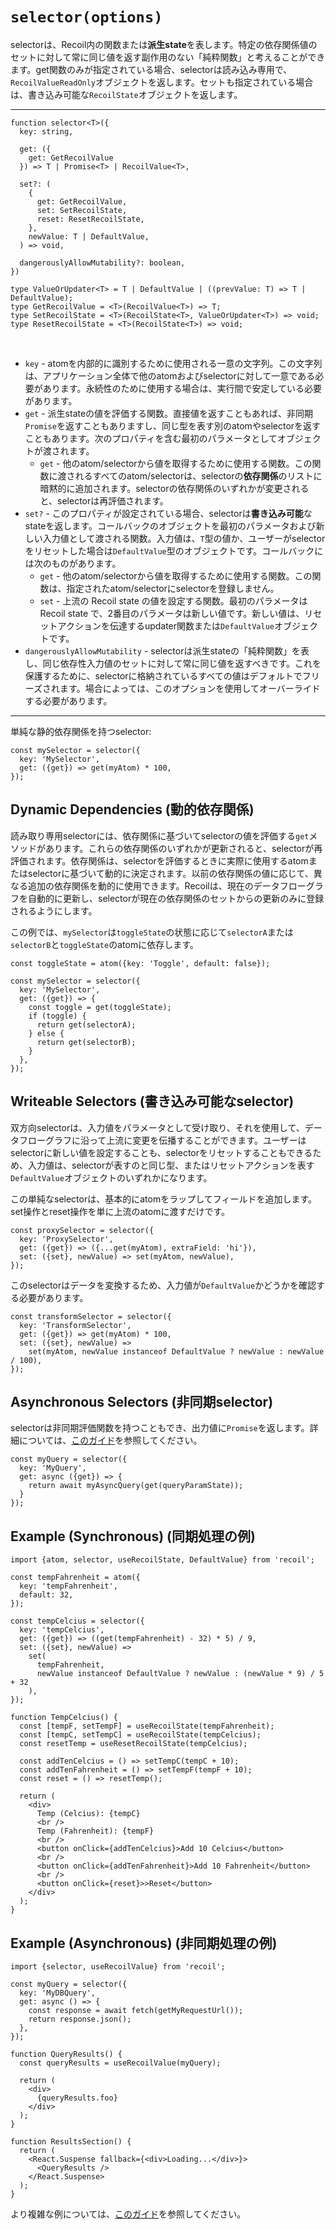 # `selector(options)`

selectorは、Recoil内の関数または**派生state**を表します。​特定の依存関係値のセットに対して常に同じ値を返す副作用のない「純粋関数」と考えることができます。​get関数のみが指定されている場合、selectorは読み込み専用で、`RecoilValueReadOnly`オブジェクトを返します。​セットも指定されている場合は、書き込み可能な`RecoilState`オブジェクトを返します。

***

```React
function selector<T>({
  key: string,

  get: ({
    get: GetRecoilValue
  }) => T | Promise<T> | RecoilValue<T>,

  set?: (
    {
      get: GetRecoilValue,
      set: SetRecoilState,
      reset: ResetRecoilState,
    },
    newValue: T | DefaultValue,
  ) => void,

  dangerouslyAllowMutability?: boolean,
})
```

```React
type ValueOrUpdater<T> = T | DefaultValue | ((prevValue: T) => T | DefaultValue);
type GetRecoilValue = <T>(RecoilValue<T>) => T;
type SetRecoilState = <T>(RecoilState<T>, ValueOrUpdater<T>) => void;
type ResetRecoilState = <T>(RecoilState<T>) => void;
```

​
* `key` - atomを内部的に識別するために使用される一意の文字列。​この文字列は、アプリケーション全体で他のatomおよびselectorに対して一意である必要があります。​永続性のために使用する場合は、実行間で安定している必要があります。
* `get` - 派生stateの値を評価する関数。​直接値を返すこともあれば、非同期`Promise`を返すこともありますし、同じ型を表す別のatomやselectorを返すこともあります。​次のプロパティを含む最初のパラメータとしてオブジェクトが渡されます。
  * `get` - 他のatom/selectorから値を取得するために使用する関数。​この関数に渡されるすべてのatom/selectorは、selectorの**依存関係**のリストに暗黙的に追加されます。​selectorの依存関係のいずれかが変更されると、selectorは再評価されます。
* `set?​` - このプロパティが設定されている場合、selectorは**書き込み可能**なstateを返します。​コールバックのオブジェクトを最初のパラメータおよび新しい入力値として渡される関数。​入力値は、`T`型の値か、ユーザーがselectorをリセットした場合は`DefaultValue`型のオブジェクトです。​コールバックには次のものがあります。
  * `get` - 他のatom/selectorから値を取得するために使用する関数。​この関数は、指定されたatom/selectorにselectorを登録しません。
  * `set` - 上流の Recoil state の値を設定する関数。​最初のパラメータは Recoil state で、2番目のパラメータは新しい値です。​新しい値は、リセットアクションを伝達するupdater関数または`DefaultValue`オブジェクトです。
* `dangerouslyAllowMutability` - selectorは派生stateの「純粋関数」を表し、同じ依存性入力値のセットに対して常に同じ値を返すべきです。​これを保護するために、selectorに格納されているすべての値はデフォルトでフリーズされます。​場合によっては、このオプションを使用してオーバーライドする必要があります。

***

単純な静的依存関係を持つselector:

```React
const mySelector = selector({
  key: 'MySelector',
  get: ({get}) => get(myAtom) * 100,
});
```

## Dynamic Dependencies (動的依存関係)

​読み取り専用selectorには、依存関係に基づいてselectorの値を評価する`get`メソッドがあります。​これらの依存関係のいずれかが更新されると、selectorが再評価されます。​依存関係は、selectorを評価するときに実際に使用するatomまたはselectorに基づいて動的に決定されます。​以前の依存関係の値に応じて、異なる追加の依存関係を動的に使用できます。​Recoilは、現在のデータフローグラフを自動的に更新し、selectorが現在の依存関係のセットからの更新のみに登録されるようにします。

​この例では、`mySelector`は`toggleState`の状態に応じて`selectorA`または`selectorB`と`toggleState`のatomに依存します。

```React
const toggleState = atom({key: 'Toggle', default: false});

const mySelector = selector({
  key: 'MySelector',
  get: ({get}) => {
    const toggle = get(toggleState);
    if (toggle) {
      return get(selectorA);
    } else {
      return get(selectorB);
    }
  },
});
```

## Writeable Selectors (書き込み可能なselector)
​双方向selectorは、入力値をパラメータとして受け取り、それを使用して、データフローグラフに沿って上流に変更を伝播することができます。​ユーザーはselectorに新しい値を設定することも、selectorをリセットすることもできるため、入力値は、selectorが表すのと同じ型、またはリセットアクションを表す`DefaultValue`オブジェクトのいずれかになります。

​この単純なselectorは、基本的にatomをラップしてフィールドを追加します。​set操作とreset操作を単に上流のatomに渡すだけです。

```React
const proxySelector = selector({
  key: 'ProxySelector',
  get: ({get}) => ({...get(myAtom), extraField: 'hi'}),
  set: ({set}, newValue) => set(myAtom, newValue),
});
```

​このselectorはデータを変換するため、入力値が`DefaultValue`かどうかを確認する必要があります。

```React
const transformSelector = selector({
  key: 'TransformSelector',
  get: ({get}) => get(myAtom) * 100,
  set: ({set}, newValue) =>
    set(myAtom, newValue instanceof DefaultValue ? newValue : newValue / 100),
});
```

## Asynchronous Selectors (非同期selector)
​selectorは非同期評価関数を持つこともでき、出力値に`Promise`を返します。​詳細については、[このガイド](https://qiita.com/Daichi44/items/47e9ac34c61c35531abb)を参照してください。

```React
const myQuery = selector({
  key: 'MyQuery',
  get: async ({get}) => {
    return await myAsyncQuery(get(queryParamState));
  }
});
```

## Example (Synchronous) (同期処理の例)

```React
import {atom, selector, useRecoilState, DefaultValue} from 'recoil';

const tempFahrenheit = atom({
  key: 'tempFahrenheit',
  default: 32,
});

const tempCelcius = selector({
  key: 'tempCelcius',
  get: ({get}) => ((get(tempFahrenheit) - 32) * 5) / 9,
  set: ({set}, newValue) =>
    set(
      tempFahrenheit,
      newValue instanceof DefaultValue ? newValue : (newValue * 9) / 5 + 32
    ),
});

function TempCelcius() {
  const [tempF, setTempF] = useRecoilState(tempFahrenheit);
  const [tempC, setTempC] = useRecoilState(tempCelcius);
  const resetTemp = useResetRecoilState(tempCelcius);

  const addTenCelcius = () => setTempC(tempC + 10);
  const addTenFahrenheit = () => setTempF(tempF + 10);
  const reset = () => resetTemp();

  return (
    <div>
      Temp (Celcius): {tempC}
      <br />
      Temp (Fahrenheit): {tempF}
      <br />
      <button onClick={addTenCelcius}>Add 10 Celcius</button>
      <br />
      <button onClick={addTenFahrenheit}>Add 10 Fahrenheit</button>
      <br />
      <button onClick={reset}>>Reset</button>
    </div>
  );
}
```

## Example (Asynchronous) (非同期処理の例)

```React
import {selector, useRecoilValue} from 'recoil';

const myQuery = selector({
  key: 'MyDBQuery',
  get: async () => {
    const response = await fetch(getMyRequestUrl());
    return response.json();
  },
});

function QueryResults() {
  const queryResults = useRecoilValue(myQuery);

  return (
    <div>
      {queryResults.foo}
    </div>
  );
}

function ResultsSection() {
  return (
    <React.Suspense fallback={<div>Loading...</div>}>
      <QueryResults />
    </React.Suspense>
  );
}
```

より複雑な例については、[このガイド](https://qiita.com/Daichi44/items/47e9ac34c61c35531abb)を参照してください。